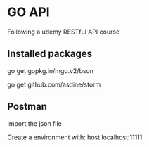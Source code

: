 # GO API

Following a udemy RESTful API course

## Installed packages

go get gopkg.in/mgo.v2/bson

go get github.com/asdine/storm

## Postman

Import the json file

Create a environment with:
host localhost:11111
